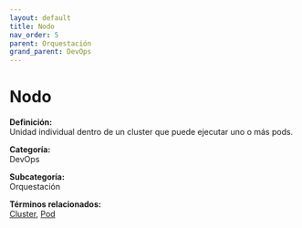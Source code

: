 ```yaml
---
layout: default
title: Nodo
nav_order: 5
parent: Orquestación
grand_parent: DevOps
---
```


# Nodo

**Definición:**  
Unidad individual dentro de un cluster que puede ejecutar uno o más pods.

**Categoría:**  
DevOps  

**Subcategoría:**  
Orquestación

**Términos relacionados:**  
[Cluster](https://maleniski.github.io/diccionario-angl-tec-mx/docs/devops/orquestación/cluster.html), [Pod](https://maleniski.github.io/diccionario-angl-tec-mx/docs/devops/orquestación/pod.html)
